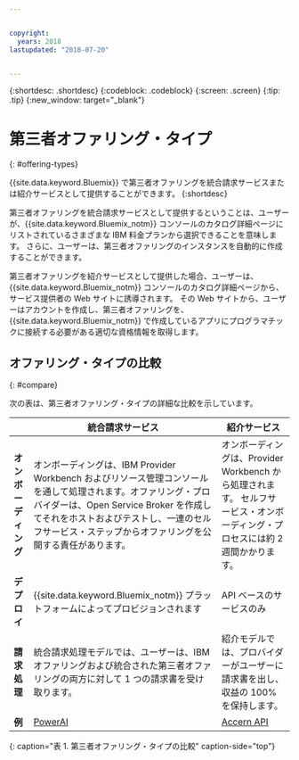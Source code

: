 ```yaml
---


copyright:
  years: 2018
lastupdated: "2018-07-20"


---
```


{:shortdesc: .shortdesc}
{:codeblock: .codeblock}
{:screen: .screen}
{:tip: .tip}
{:new_window: target="_blank"}

# 第三者オファリング・タイプ
{: #offering-types}

{{site.data.keyword.Bluemix}} で第三者オファリングを統合請求サービスまたは紹介サービスとして提供することができます。
{:shortdesc}

第三者オファリングを統合請求サービスとして提供するということは、ユーザーが、{{site.data.keyword.Bluemix_notm}} コンソールのカタログ詳細ページにリストされているさまざまな IBM 料金プランから選択できることを意味します。 さらに、ユーザーは、第三者オファリングのインスタンスを自動的に作成することができます。

第三者オファリングを紹介サービスとして提供した場合、ユーザーは、{{site.data.keyword.Bluemix_notm}} コンソールのカタログ詳細ページから、サービス提供者の Web サイトに誘導されます。 その Web サイトから、ユーザーはアカウントを作成し、第三者オファリングを、{{site.data.keyword.Bluemix_notm}} で作成しているアプリにプログラマチックに接続する必要がある適切な資格情報を取得します。

## オファリング・タイプの比較
{: #compare}

次の表は、第三者オファリング・タイプの詳細な比較を示しています。

|  | 統合請求サービス  | 紹介サービス |
|---|---|---|
| **オンボーディング** | オンボーディングは、IBM Provider Workbench およびリソース管理コンソールを通して処理されます。オファリング・プロバイダーは、Open Service Broker を作成してそれをホストおよびテストし、一連のセルフサービス・ステップからオファリングを公開する責任があります。 | オンボーディングは、Provider Workbench から処理されます。 セルフサービス・オンボーディング・プロセスには約 2 週間かかります。 |
| **デプロイ** | {{site.data.keyword.Bluemix_notm}} プラットフォームによってプロビジョンされます | API ベースのサービスのみ |
| **請求処理**  |  統合請求処理モデルでは、ユーザーは、IBM オファリングおよび統合された第三者オファリングの両方に対して 1 つの請求書を受け取ります。 | 紹介モデルでは、プロバイダーがユーザーに請求書を出し、収益の 100% を保持します。  |
| **例** | [PowerAI](https://console.bluemix.net/catalog/services/powerai) | [Accern API](https://console.bluemix.net/catalog/services/accern-api) |
{: caption="表 1. 第三者オファリング・タイプの比較" caption-side="top"}

